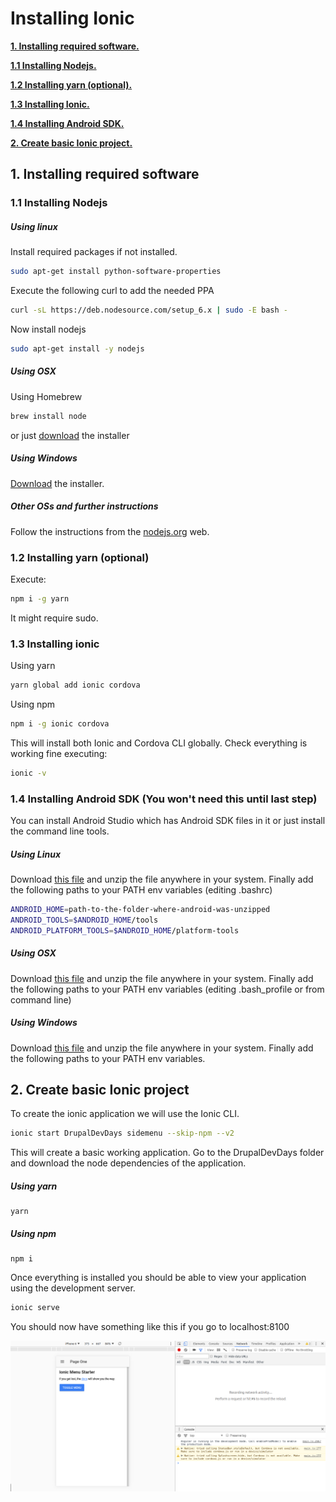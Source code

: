 # Installing Ionic

[**1. Installing required software.**](#1-installing-required-software)

[**1.1 Installing Nodejs.**](#11-installing-nodejs)

[**1.2 Installing yarn (optional).**](#12-installing-yarn-optional)

[**1.3 Installing Ionic.**](#13-installing-ionic)

[**1.4 Installing Android SDK.**](#14-installing-android-sdk)

[**2. Create basic Ionic project.**](#2-create-basic-ionic-project)

## 1. Installing required software
 
### 1.1 Installing Nodejs

##### Using linux

Install required packages if not installed.

```bash
sudo apt-get install python-software-properties
```

Execute the following curl to add the needed PPA

```bash
curl -sL https://deb.nodesource.com/setup_6.x | sudo -E bash -
```

Now install nodejs

```bash
sudo apt-get install -y nodejs
```

##### Using OSX

Using Homebrew

```bash
brew install node
```

or just [download](http://nodejs.org/#download) the installer

##### Using Windows

[Download](http://nodejs.org/#download)  the installer.

##### Other OSs and further instructions

Follow the instructions from the [nodejs.org](https://nodejs.org/es/download/package-manager/) web.

### 1.2 Installing yarn (optional)

Execute:

```bash
npm i -g yarn
```

It might require sudo.

### 1.3 Installing ionic

Using yarn

```bash
yarn global add ionic cordova
```

Using npm

```bash
npm i -g ionic cordova
```

This will install both Ionic and Cordova CLI globally. Check everything is working fine executing:

```bash
ionic -v
```

### 1.4 Installing Android SDK (You won't need this until last step)

You can install Android Studio which has Android SDK files in it or just install the command line tools.

##### Using Linux

Download [this file](https://dl.google.com/android/repository/tools_r25.2.3-linux.zip) and unzip the file anywhere in your system. Finally add the following paths to your PATH env variables (editing .bashrc)
 
```bash
ANDROID_HOME=path-to-the-folder-where-android-was-unzipped
ANDROID_TOOLS=$ANDROID_HOME/tools
ANDROID_PLATFORM_TOOLS=$ANDROID_HOME/platform-tools
```

##### Using OSX
Download [this file](https://dl.google.com/android/repository/tools_r25.2.3-macosx.zip) and unzip the file anywhere in your system. Finally add the following paths to your PATH env variables (editing .bash_profile or from command line)


##### Using Windows
Download [this file](https://dl.google.com/android/repository/tools_r25.2.3-windows.zip?hl=es-419) and unzip the file anywhere in your system. Finally add the following paths to your PATH env variables.

## 2. Create basic Ionic project

To create the ionic application we will use the Ionic CLI.

```bash
ionic start DrupalDevDays sidemenu --skip-npm --v2
```

This will create a basic working application. Go to the DrupalDevDays folder and download the node dependencies of the application.

##### Using yarn

```
yarn
```

##### Using npm
```
npm i
```

Once everything is installed you should be able to view your application using the development server.

```bash
ionic serve
```

You should now have something like this if you go to localhost:8100

![basic image](./images/basic_app.png)
